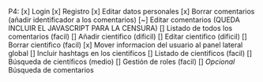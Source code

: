 P4:
[x] Login
[x] Registro
[x] Editar datos personales
[x] Borrar comentarios (añadir identificador a los comentarios)
[~] Editar comentarios (QUEDA INCLUIR EL JAVASCRIPT PARA LA CENSURA)
[] Listado de todos los comentarios (facil)
[] Añadir cientifico (dificil)
[] Editar cientifico (dificil)
[] Borrar cientifico (facil)
[x] Mover informacion del usuario al panel lateral global
[] Incluir hashtags en los cientificos
[] Listado de cientificos (facil)
[] Búsqueda de científicos (medio)
[] Gestión de roles (facil)
[] *Opcional* Búsqueda de comentarios